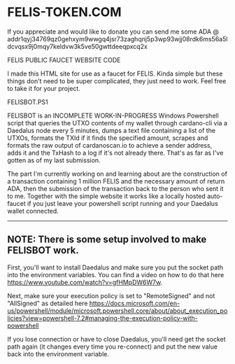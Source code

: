 # FELIS-TOKEN.COM

If you appreciate and would like to donate you can send me some ADA @ addr1qyj34769qz0gehxym9wwgq4jsr73zaghqnj5p3wp93wjj08rdk6ms56a5ldcvqsx9j0mqy7keldvw3k5ve50gwttdeeqpxcq2x

FELIS PUBLIC FAUCET WEBSITE CODE

I made this HTML site for use as a faucet for FELIS. Kinda simple but these things don't need to be super complicated, they just need to work. Feel free to take it for your project. 


FELISBOT.PS1

FELISBOT is an INCOMPLETE WORK-IN-PROGRESS Windows Powershell script that queries the UTXO contents of my wallet through cardano-cli via a Daedalus node every 5 minutes, dumps a text file containing a list of the UTXOs, formats the TXId if it finds the specified amount, scrapes and formats the raw output of cardanoscan.io to achieve a sender address, adds it and the TxHash to a log if it's not already there. That's as far as I've gotten as of my last submission.

The part I'm currently working on and learning about are the construction of a transaction containing 1 million FELIS and the necessary amount of return ADA, then the submission of the transaction back to the person who sent it to me.  Together with the simple website it works like a locally hosted auto-faucet if you just leave your powershell script running and your Daedalus wallet connected.  

--------------
NOTE: There is some setup involved to make FELISBOT work. 
--------------
 First, you'll want to install Daedalus and make sure you put the socket path into the environment variables. You can find a video on how to do that here https://www.youtube.com/watch?v=gfHMpDW6W7w.  

Next, make sure your execution policy is set to "RemoteSigned" and not "AllSigned" as detailed here 
https://docs.microsoft.com/en-us/powershell/module/microsoft.powershell.core/about/about_execution_policies?view=powershell-7.2#managing-the-execution-policy-with-powershell

If you lose connection or have to close Daedalus, you'll need get the socket path again (it changes every time you re-connect) and put the new value back into the environment variable.  


